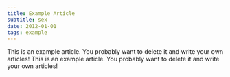```yaml
---
title: Example Article
subtitle: sex
date: 2012-01-01
tags: example
---
```

This is an example article. You probably want to delete it and write your own articles!
This is an example article. You probably want to delete it and write your own articles!
